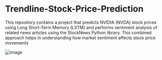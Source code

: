 # Trendline-Stock-Price-Prediction
This repository contains a project that predicts NVIDIA (NVDA) stock prices using Long Short-Term Memory (LSTM) and performs sentiment analysis of related news articles using the StockNews Python library. This combined approach helps in understanding how market sentiment affects stock price movements

![image](https://github.com/user-attachments/assets/484415c3-dffc-4a59-bab4-59481900a204)


